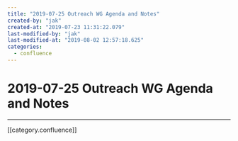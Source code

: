 ```yaml
---
title: "2019-07-25 Outreach WG Agenda and Notes"
created-by: "jak"
created-at: "2019-07-23 11:31:22.079"
last-modified-by: "jak"
last-modified-at: "2019-08-02 12:57:18.625"
categories:
  - confluence
---
```


# 2019-07-25 Outreach WG Agenda and Notes


---

[[category.confluence]]
